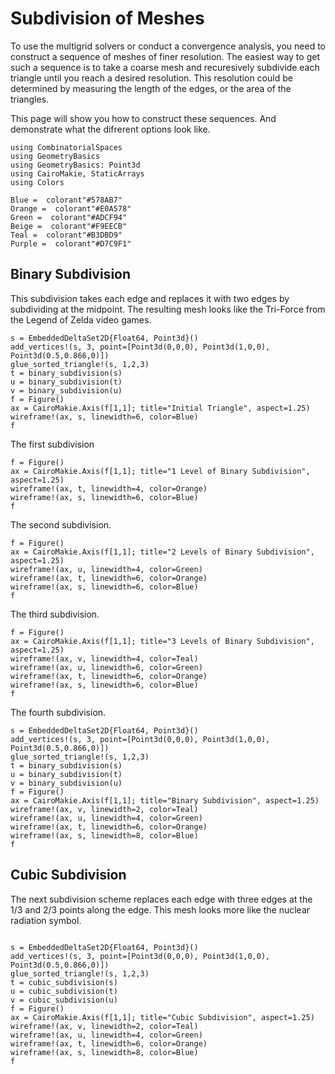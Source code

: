 # Subdivision of Meshes

To use the multigrid solvers or conduct a convergence analysis,
you need to construct a sequence of meshes of finer resolution.
The easiest way to get such a sequence is to take a coarse mesh
and recuresively subdivide each triangle until you reach a desired
resolution. This resolution could be determined by measuring the length
of the edges, or the area of the triangles.

This page will show you how to construct these sequences.
And demonstrate what the difrerent options look like.

```@example subdivision
using CombinatorialSpaces
using GeometryBasics
using GeometryBasics: Point3d
using CairoMakie, StaticArrays
using Colors

Blue =  colorant"#578AB7"
Orange =  colorant"#E0A578"
Green =  colorant"#ADCF94"
Beige =  colorant"#F9EECB"
Teal =  colorant"#B3DBD9"
Purple =  colorant"#D7C9F1"
```

## Binary Subdivision

This subdivision takes each edge and replaces it with two edges by subdividing at the midpoint.
The resulting mesh looks like the Tri-Force from the Legend of Zelda video games.

```@example subdivision
s = EmbeddedDeltaSet2D{Float64, Point3d}()
add_vertices!(s, 3, point=[Point3d(0,0,0), Point3d(1,0,0), Point3d(0.5,0.866,0)])
glue_sorted_triangle!(s, 1,2,3)
t = binary_subdivision(s)
u = binary_subdivision(t)
v = binary_subdivision(u)
f = Figure()
ax = CairoMakie.Axis(f[1,1]; title="Initial Triangle", aspect=1.25)
wireframe!(ax, s, linewidth=6, color=Blue)
f
```

The first subdivision

```@example subdivision
f = Figure()
ax = CairoMakie.Axis(f[1,1]; title="1 Level of Binary Subdivision", aspect=1.25)
wireframe!(ax, t, linewidth=4, color=Orange)
wireframe!(ax, s, linewidth=6, color=Blue)
f
```

The second subdivision.

```@example subdivision
f = Figure()
ax = CairoMakie.Axis(f[1,1]; title="2 Levels of Binary Subdivision", aspect=1.25)
wireframe!(ax, u, linewidth=4, color=Green)
wireframe!(ax, t, linewidth=6, color=Orange)
wireframe!(ax, s, linewidth=6, color=Blue)
f
```

The third subdivision.

```@example subdivision
f = Figure()
ax = CairoMakie.Axis(f[1,1]; title="3 Levels of Binary Subdivision", aspect=1.25)
wireframe!(ax, v, linewidth=4, color=Teal)
wireframe!(ax, u, linewidth=6, color=Green)
wireframe!(ax, t, linewidth=6, color=Orange)
wireframe!(ax, s, linewidth=6, color=Blue)
f
```

The fourth subdivision.

```@example subdivision
s = EmbeddedDeltaSet2D{Float64, Point3d}()
add_vertices!(s, 3, point=[Point3d(0,0,0), Point3d(1,0,0), Point3d(0.5,0.866,0)])
glue_sorted_triangle!(s, 1,2,3)
t = binary_subdivision(s)
u = binary_subdivision(t)
v = binary_subdivision(u)
f = Figure()
ax = CairoMakie.Axis(f[1,1]; title="Binary Subdivision", aspect=1.25)
wireframe!(ax, v, linewidth=2, color=Teal)
wireframe!(ax, u, linewidth=4, color=Green)
wireframe!(ax, t, linewidth=6, color=Orange)
wireframe!(ax, s, linewidth=8, color=Blue)
f
```

## Cubic Subdivision

The next subdivision scheme replaces each edge with three edges at the 1/3 and 2/3 points along the edge.
This mesh looks more like the nuclear radiation symbol.

```@example subdivision

s = EmbeddedDeltaSet2D{Float64, Point3d}()
add_vertices!(s, 3, point=[Point3d(0,0,0), Point3d(1,0,0), Point3d(0.5,0.866,0)])
glue_sorted_triangle!(s, 1,2,3)
t = cubic_subdivision(s)
u = cubic_subdivision(t)
v = cubic_subdivision(u)
f = Figure()
ax = CairoMakie.Axis(f[1,1]; title="Cubic Subdivision", aspect=1.25)
wireframe!(ax, v, linewidth=2, color=Teal)
wireframe!(ax, u, linewidth=4, color=Green)
wireframe!(ax, t, linewidth=6, color=Orange)
wireframe!(ax, s, linewidth=8, color=Blue)
f
```